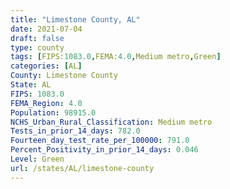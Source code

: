 ```yaml
---
title: "Limestone County, AL"
date: 2021-07-04
draft: false
type: county
tags: [FIPS:1083.0,FEMA:4.0,Medium metro,Green]
categories: [AL]
County: Limestone County
State: AL
FIPS: 1083.0
FEMA_Region: 4.0
Population: 98915.0
NCHS_Urban_Rural_Classification: Medium metro
Tests_in_prior_14_days: 782.0
Fourteen_day_test_rate_per_100000: 791.0
Percent_Positivity_in_prior_14_days: 0.046
Level: Green
url: /states/AL/limestone-county
---
```



